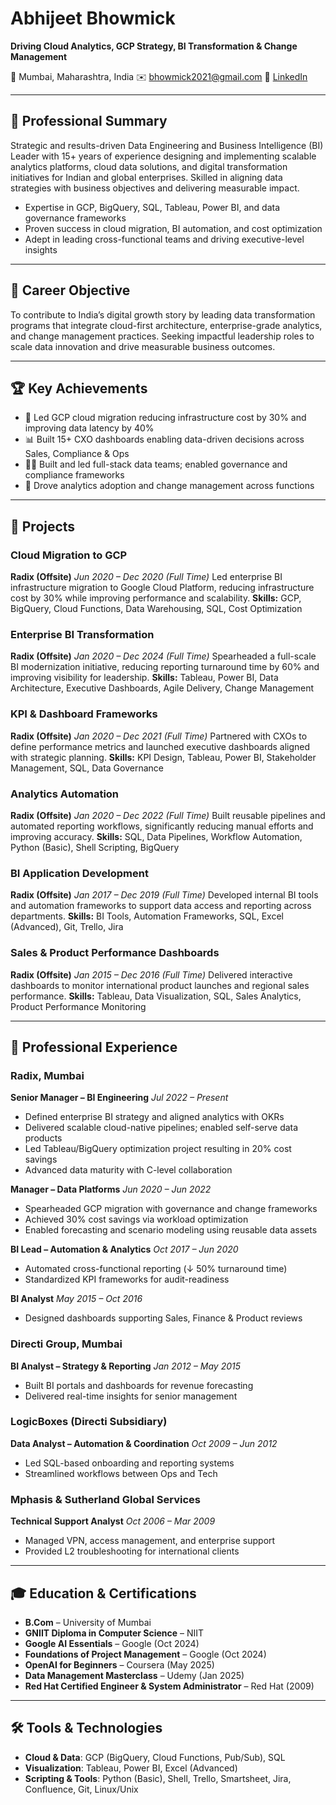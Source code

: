 # Abhijeet Bhowmick

**Driving Cloud Analytics, GCP Strategy, BI Transformation & Change Management**

📍 Mumbai, Maharashtra, India
✉️ [bhowmick2021@gmail.com](mailto:bhowmick2021@gmail.com)
🔗 [LinkedIn](https://linkedin.com/in/abhijeetbhowmick)

---

## 🧠 Professional Summary

Strategic and results-driven Data Engineering and Business Intelligence (BI) Leader with 15+ years of experience designing and implementing scalable analytics platforms, cloud data solutions, and digital transformation initiatives for Indian and global enterprises. Skilled in aligning data strategies with business objectives and delivering measurable impact.

* Expertise in GCP, BigQuery, SQL, Tableau, Power BI, and data governance frameworks
* Proven success in cloud migration, BI automation, and cost optimization
* Adept in leading cross-functional teams and driving executive-level insights

---

## 🧭 Career Objective

To contribute to India’s digital growth story by leading data transformation programs that integrate cloud-first architecture, enterprise-grade analytics, and change management practices. Seeking impactful leadership roles to scale data innovation and drive measurable business outcomes.

---

## 🏆 Key Achievements

* 🚀 Led GCP cloud migration reducing infrastructure cost by 30% and improving data latency by 40%
* 📊 Built 15+ CXO dashboards enabling data-driven decisions across Sales, Compliance & Ops
* 👨‍💻 Built and led full-stack data teams; enabled governance and compliance frameworks
* 🔄 Drove analytics adoption and change management across functions

---

## 🚀 Projects

### **Cloud Migration to GCP**

**Radix (Offsite)**
*Jun 2020 – Dec 2020 (Full Time)*
Led enterprise BI infrastructure migration to Google Cloud Platform, reducing infrastructure cost by 30% while improving performance and scalability.
**Skills:** GCP, BigQuery, Cloud Functions, Data Warehousing, SQL, Cost Optimization

### **Enterprise BI Transformation**

**Radix (Offsite)**
*Jan 2020 – Dec 2024 (Full Time)*
Spearheaded a full-scale BI modernization initiative, reducing reporting turnaround time by 60% and improving visibility for leadership.
**Skills:** Tableau, Power BI, Data Architecture, Executive Dashboards, Agile Delivery, Change Management

### **KPI & Dashboard Frameworks**

**Radix (Offsite)**
*Jan 2020 – Dec 2021 (Full Time)*
Partnered with CXOs to define performance metrics and launched executive dashboards aligned with strategic planning.
**Skills:** KPI Design, Tableau, Power BI, Stakeholder Management, SQL, Data Governance

### **Analytics Automation**

**Radix (Offsite)**
*Jan 2020 – Dec 2022 (Full Time)*
Built reusable pipelines and automated reporting workflows, significantly reducing manual efforts and improving accuracy.
**Skills:** SQL, Data Pipelines, Workflow Automation, Python (Basic), Shell Scripting, BigQuery

### **BI Application Development**

**Radix (Offsite)**
*Jan 2017 – Dec 2019 (Full Time)*
Developed internal BI tools and automation frameworks to support data access and reporting across departments.
**Skills:** BI Tools, Automation Frameworks, SQL, Excel (Advanced), Git, Trello, Jira

### **Sales & Product Performance Dashboards**

**Radix (Offsite)**
*Jan 2015 – Dec 2016 (Full Time)*
Delivered interactive dashboards to monitor international product launches and regional sales performance.
**Skills:** Tableau, Data Visualization, SQL, Sales Analytics, Product Performance Monitoring

---

## 💼 Professional Experience

### **Radix, Mumbai**

**Senior Manager – BI Engineering**
*Jul 2022 – Present*

* Defined enterprise BI strategy and aligned analytics with OKRs
* Delivered scalable cloud-native pipelines; enabled self-serve data products
* Led Tableau/BigQuery optimization project resulting in 20% cost savings
* Advanced data maturity with C-level collaboration

**Manager – Data Platforms**
*Jun 2020 – Jun 2022*

* Spearheaded GCP migration with governance and change frameworks
* Achieved 30% cost savings via workload optimization
* Enabled forecasting and scenario modeling using reusable data assets

**BI Lead – Automation & Analytics**
*Oct 2017 – Jun 2020*

* Automated cross-functional reporting (↓ 50% turnaround time)
* Standardized KPI frameworks for audit-readiness

**BI Analyst**
*May 2015 – Oct 2016*

* Designed dashboards supporting Sales, Finance & Product reviews

### **Directi Group, Mumbai**

**BI Analyst – Strategy & Reporting**
*Jan 2012 – May 2015*

* Built BI portals and dashboards for revenue forecasting
* Delivered real-time insights for senior management

### **LogicBoxes (Directi Subsidiary)**

**Data Analyst – Automation & Coordination**
*Oct 2009 – Jun 2012*

* Led SQL-based onboarding and reporting systems
* Streamlined workflows between Ops and Tech

### **Mphasis & Sutherland Global Services**

**Technical Support Analyst**
*Oct 2006 – Mar 2009*

* Managed VPN, access management, and enterprise support
* Provided L2 troubleshooting for international clients

---

## 🎓 Education & Certifications

* **B.Com** – University of Mumbai
* **GNIIT Diploma in Computer Science** – NIIT
* **Google AI Essentials** – Google (Oct 2024)
* **Foundations of Project Management** – Google (Oct 2024)
* **OpenAI for Beginners** – Coursera (May 2025)
* **Data Management Masterclass** – Udemy (Jan 2025)
* **Red Hat Certified Engineer & System Administrator** – Red Hat (2009)

---

## 🛠 Tools & Technologies

* **Cloud & Data**: GCP (BigQuery, Cloud Functions, Pub/Sub), SQL
* **Visualization**: Tableau, Power BI, Excel (Advanced)
* **Scripting & Tools**: Python (Basic), Shell, Trello, Smartsheet, Jira, Confluence, Git, Linux/Unix

